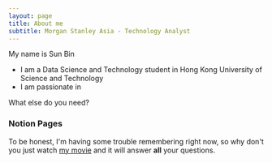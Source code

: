 ```yaml
---
layout: page
title: About me
subtitle: Morgan Stanley Asia - Technology Analyst
---
```


My name is Sun Bin

- I am a Data Science and Technology student in Hong Kong University of Science and Technology
- I am passionate in 

What else do you need?

### Notion Pages

To be honest, I'm having some trouble remembering right now, so why don't you just watch [my movie](https://en.wikipedia.org/wiki/The_Princess_Bride_%28film%29) and it will answer **all** your questions.

